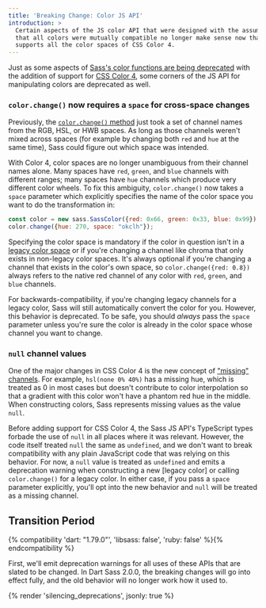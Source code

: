 ```yaml
---
title: 'Breaking Change: Color JS API'
introduction: >
  Certain aspects of the JS color API that were designed with the assumption
  that all colors were mutually compatible no longer make sense now that Sass
  supports all the color spaces of CSS Color 4.
---
```


Just as some aspects of [Sass's color functions are being deprecated] with the
addition of support for [CSS Color 4], some corners of the JS API for
manipulating colors are deprecated as well.

[Sass's color functions are being deprecated]: /documentation/breaking-changes/color-functions
[CSS Color 4]: https://developer.mozilla.org/en-US/blog/css-color-module-level-4/

### `color.change()` now requires a `space` for cross-space changes

Previously, the [`color.change()` method] just took a set of channel names from
the RGB, HSL, or HWB spaces. As long as those channels weren't mixed across
spaces (for example by changing both `red` and `hue` at the same time), Sass
could figure out which space was intended.

[`color.change()` method]: /documentation/js-api/classes/SassColor/#change

With Color 4, color spaces are no longer unambiguous from their channel names
alone. Many spaces have `red`, `green`, and `blue` channels with different
ranges; many spaces have `hue` channels which produce very different color
wheels. To fix this ambiguity, `color.change()` now takes a `space` parameter
which explicitly specifies the name of the color space you want to do the
transformation in:

```js
const color = new sass.SassColor({red: 0x66, green: 0x33, blue: 0x99});
color.change({hue: 270, space: "okclh"});
```

Specifying the color space is mandatory if the color in question isn't in a
[legacy color space] or if you're changing a channel like chroma that only
exists in non-legacy color spaces. It's always optional if you're changing a
channel that exists in the color's own space, so `color.change({red: 0.8})`
always refers to the native red channel of any color with `red`, `green`, and
`blue` channels.

[legacy color space]: /documentation/values/colors#legacy-color-spaces

For backwards-compatibility, if you're changing legacy channels for a legacy
color, Sass will still automatically convert the color for you. However, this
behavior is deprecated. To be safe, you should _always_ pass the `space`
parameter unless you're sure the color is already in the color space whose
channel you want to change.

### `null` channel values

One of the major changes in CSS Color 4 is the new concept of ["missing"
channels]. For example, `hsl(none 0% 40%)` has a missing hue, which is treated
as 0 in most cases but doesn't contribute to color interpolation so that a
gradient with this color won't have a phantom red hue in the middle. When
constructing colors, Sass represents missing values as the value `null`.

["missing" channels]: https://developer.mozilla.org/en-US/docs/Web/CSS/color_value#missing_color_components

Before adding support for CSS Color 4, the Sass JS API's TypeScript types
forbade the use of `null` in all places where it was relevant. However, the code
itself treated `null` the same as `undefined`, and we don't want to break
compatibility with any plain JavaScript code that was relying on this behavior.
For now, a `null` value is treated as `undefined` and emits a deprecation
warning when constructing a new [legacy color] or calling `color.change()` for a
legacy color. In either case, if you pass a `space` parameter explicitly, you'll
opt into the new behavior and `null` will be treated as a missing channel.

## Transition Period

{% compatibility 'dart: "1.79.0"', 'libsass: false', 'ruby: false' %}{% endcompatibility %}

First, we'll emit deprecation warnings for all uses of these APIs that are
slated to be changed. In Dart Sass 2.0.0, the breaking changes will go into
effect fully, and the old behavior will no longer work how it used to.

{% render 'silencing_deprecations', jsonly: true %}

